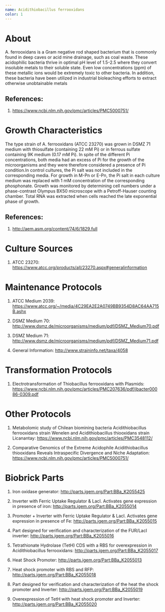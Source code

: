 ```yaml
---
name: Acidithiobacillus ferrooxidans
color: 1
---
```

# About
A. ferrooxidans is a Gram negative rod shaped bacterium that is commonly found in deep caves or acid mine drainage, such as coal waste. These acidophilic bacteria thrive in optimal pH level of 1.5-2.5 where they convert insoluble metals to their soluble state. Even low concentrations (ppm) of these metallic ions would be extremely toxic to other bacteria. In addition, these bacteria have been utilized in industrial bioleaching efforts to extract otherwise unobtainable metals

## References:
1. https://www.ncbi.nlm.nih.gov/pmc/articles/PMC5000751/

# Growth Characteristics
The type strain of A. ferrooxidans (ATCC 23270) was grown in DSMZ 71 medium with thiosulfate (containing 22 mM Pi) or in ferrous sulfate containing 9K medium (0.17 mM Pi). In spite of the different Pi concentrations, both media had an excess of Pi for the growth of the microorganisms and they were therefore considered a presence of Pi condition.In control cultures, the Pi salt was not included in the corresponding media. For growth in M-Pn or E-Pn, the Pi salt in each culture medium was replaced with 1 mM concentration of the corresponding phosphonate. Growth was monitored by determining cell numbers under a phase-contrast Olympus BX50 microscope with a Petroff-Hauser counting chamber. Total RNA was extracted when cells reached the late exponential phase of growth.

## References:
1. http://aem.asm.org/content/74/6/1829.full

# Culture Sources
1. ATCC 23270: https://www.atcc.org/products/all/23270.aspx#generalinformation

# Maintenance Protocols
1. ATCC Medium 2039: https://www.atcc.org/~/media/4C29EA2E2A0749BB9354D8AC64AA715B.ashx

2. DSMZ Medium 70: http://www.dsmz.de/microorganisms/medium/pdf/DSMZ_Medium70.pdf

3. DSMZ Medium 71: http://www.dsmz.de/microorganisms/medium/pdf/DSMZ_Medium71.pdf

4. General Information: http://www.straininfo.net/taxa/4058

# Transformation Protocols
1. Electrotransformation of Thiobacillus ferrooxidans with Plasmids:
https://www.ncbi.nlm.nih.gov/pmc/articles/PMC207636/pdf/jbacter00086-0309.pdf

# Other Protocols
1. Metabolomic study of Chilean biomining bacteria Acidithiobacillus ferrooxidans strain Wenelen and Acidithiobacillus thiooxidans strain Licanantay:
https://www.ncbi.nlm.nih.gov/pmc/articles/PMC3548112/

2. Comparative Genomics of the Extreme Acidophile Acidithiobacillus thiooxidans Reveals Intraspecific Divergence and Niche Adaptation:
https://www.ncbi.nlm.nih.gov/pmc/articles/PMC5000751/

# Biobrick Parts
1. Iron oxidase generator: http://parts.igem.org/Part:BBa_K2055425

2. Inverter with Ferric Uptake Regulator & LacI. Activates gene expression in presence of iron: http://parts.igem.org/Part:BBa_K2055014

3. Promoter + Inverter with Ferric Uptake Regulator & LacI. Activates gene expression in presence of Fe:
http://parts.igem.org/Part:BBa_K2055015

4. Part designed for verification and characterization of the FUR/LacI inverter: http://parts.igem.org/Part:BBa_K2055016

5. Tetrathionate Hydrolase (TetH) CDS with a RBS for overexpression in Acidithiobacillus ferrooxidans: http://parts.igem.org/Part:BBa_K2055017

6. Heat Shock Promoter: http://parts.igem.org/Part:BBa_K2055013

7. Heat shock promoter with RBS and RFP: http://parts.igem.org/Part:BBa_K2055018

8. Part designed for verification and characterization of the heat the shock promoter and Inverter: http://parts.igem.org/Part:BBa_K2055019

9. Overexpression of TetH with heat shock promoter and Inverter: http://parts.igem.org/Part:BBa_K2055020
